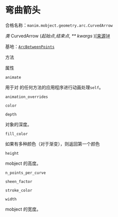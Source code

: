 # 弯曲箭头

合格名称：`manim.mobject.geometry.arc.CurvedArrow`

_类_ CurvedArrow (_起始点_,_结束点_, _\*\* kwargs_ )[\[来源\]](../_modules/manim/mobject/geometry/arc.html#CurvedArrow)[#](#manim.mobject.geometry.arc.CurvedArrow "此定义的固定链接")

基地：[`ArcBetweenPoints`](manim.mobject.geometry.arc.ArcBetweenPoints.html#manim.mobject.geometry.arc.ArcBetweenPoints "manim.mobject.geometry.arc.ArcBetweenPoints")

方法

属性

`animate`

用于对 的任何方法的应用程序进行动画处理`self`。

`animation_overrides`

`color`

`depth`

对象的深度。

`fill_color`

如果有多种颜色（对于渐变），则返回第一个颜色

`height`

mobject 的高度。

`n_points_per_curve`

`sheen_factor`

`stroke_color`

`width`

mobject 的宽度。
